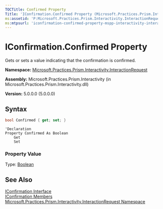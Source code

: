 ```yaml
---
TOCTitle: Confirmed Property
Title: 'IConfirmation.Confirmed Property (Microsoft.Practices.Prism.Interactivity.InteractionRequest)'
ms:assetid: 'P:Microsoft.Practices.Prism.Interactivity.InteractionRequest.IConfirmation.Confirmed'
ms:mtpsurl: 'iconfirmation-confirmed-property-mspp-interactivity-interactionrequest.md'
---
```


# IConfirmation.Confirmed Property

Gets or sets a value indicating that the confirmation is confirmed.

**Namespace:** [Microsoft.Practices.Prism.Interactivity.InteractionRequest](/patterns-practices/reference/mspp-interactivity-interactionrequest-namespace)

**Assembly:** Microsoft.Practices.Prism.Interactivity (in Microsoft.Practices.Prism.Interactivity.dll) 

**Version:** 5.0.0.0 (5.0.0.0)

## Syntax

```C#
bool Confirmed { get; set; }
```

```VB
'Declaration
Property Confirmed As Boolean
	Get
	Set
```

### Property Value

Type: [Boolean](http://msdn.microsoft.com/en-us/library/a28wyd50)

## See Also

[IConfirmation Interface](/patterns-practices/reference/iconfirmation-interface-mspp-interactivity-interactionrequest)<br/>
[IConfirmation Members](/patterns-practices/reference/iconfirmation-members-mspp-interactivity-interactionrequest)<br/>
[Microsoft.Practices.Prism.Interactivity.InteractionRequest Namespace](/patterns-practices/reference/mspp-interactivity-interactionrequest-namespace)<br/>
